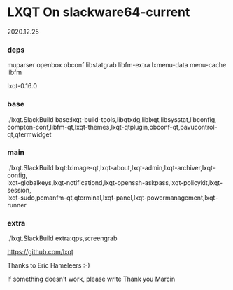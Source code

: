 LXQT On slackware64-current
=================

2020.12.25

### deps
 muparser
 openbox
 obconf
 libstatgrab
 libfm-extra
 lxmenu-data
 menu-cache
 libfm

lxqt-0.16.0

### base
./lxqt.SlackBuild base:lxqt-build-tools,libqtxdg,liblxqt,libsysstat,libconfig, \
compton-conf,libfm-qt,lxqt-themes,lxqt-qtplugin,obconf-qt,pavucontrol-qt,qtermwidget

### main
./lxqt.SlackBuild lxqt:lximage-qt,lxqt-about,lxqt-admin,lxqt-archiver,lxqt-config, \
lxqt-globalkeys,lxqt-notificationd,lxqt-openssh-askpass,lxqt-policykit,lxqt-session, \
lxqt-sudo,pcmanfm-qt,qterminal,lxqt-panel,lxqt-powermanagement,lxqt-runner

### extra
./lxqt.SlackBuild extra:qps,screengrab

https://github.com/lxqt

Thanks to Eric Hameleers :-)

If something doesn't work, please write
Thank you Marcin
